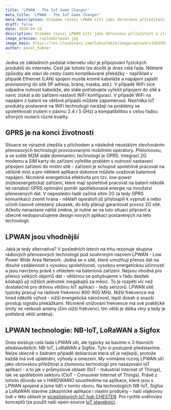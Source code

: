 ```yaml
---
title: 'LPWAN - The IoT Game Changer'
meta_title: 'LPWAN - The IoT Game Changer'
meta_description: Vnímáme rozvoj LPWAN sítí jako obrovskou příležitost a zlomovou technologii pro nasazování IoT aplikací - a to jak v průmyslové oblasti (IIoT - Industrial Internet of Things), tak ve spotřebním sektoru (CIoT - Consumer Internet of Things)
draft: false
date: 2020-04-24
description: Vnímáme rozvoj LPWAN sítí jako obrovskou příležitost a zlomovou technologii pro nasazování IoT aplikací - a to jak v průmyslové oblasti (IIoT - Industrial Internet of Things), tak ve spotřebním sektoru (CIoT - Consumer Internet of Things)
image_preview: /upload/lpwan.jpg
image_main: https://res.cloudinary.com/lukasfabik/image/upload/v1581950249/blog/wide_placeholder.jpg
author: pavel_hubner
---
```


Jedna ze základních podstat internetu věcí je připojování fyzických produktů do internetu. Cest jak tohoto lze docílit je dnes celá řada. Některé způsoby ale staví do cesty často komplikované překážky - například v případě Ethernet (LAN) spojení musíte kromě kabeláže a napájení zajistit provisioning do sítě (IP adresa, brána, maska, atd.). V případě WiFi sice odpadne nutnost kabeláže, ale stále potřebujete vyřešit připojení do sítě a navíc získat a do zařízení nastavit WiFi konfiguraci. V případě WiFi na napájení z baterií ve většině případů můžete zapomenout. Nezřídka IoT produkty postavené na WiFi technologii narážejí na problémy se spolehlivostí (rušení v pásmu 2.4 / 5 GHz) a kompatibilitou s celou řadou síťových routerů různé kvality.

## GPRS je na konci životnosti

Situace se výrazně zlepšila s příchodem a následně neustálým zlevňováním přenosových technologií provozovanými mobilními operátory. Přelomovou, a ve světě M2M stále dominantní, technologií je GPRS. Integrací 2G modemu a SIM karty do zařízení vyřešíte problém s nutností nastavení připojení zařízení do místní sítě - zařízení je schopné spolehlivě pracovat na většině míst a pro některé aplikace dokonce můžete uvažovat bateriové napájení. Nicméně energetická efektivita pro tzv. low-power (nízkoenergetická) zařízení, které mají spolehlivě pracovat na baterii několik let nenabízí GPRS optimální poměr spotřebované energie na množství přenesených dat. V neposlední řadě začíná sítím 2G (a tedy GPRS komunikaci) zvonit hrana - někteří operátoři již přistoupili k vypnutí a nebo učinili časově omezený závazek, do kdy plánují garantovat provoz 2G sítě. Ačkoliv nenastane náhlá změna, je nutné se na tuto situaci připravit a obecně nedoporučujeme design nových aplikací postavených na této technologii.

## LPWAN jsou vhodnější
Jaká je tedy alternativa? V posledních letech na trhu rezonuje skupina rádiových přenosových technologií pod souhrnným názvem LPWAN - Low Power Wide Area Network. Jedná se o sítě, které umožňují přenos dat na dlouhé vzdálenosti s vysokou spolehlivostí, vysokou energetickou účinností a jsou navrženy právě s ohledem na bateriová zařízení. Nejsou vhodná pro přenos velkých objemů dat - většinou se pohybujeme v řádu desítek kilobajtů až nižších jednotek megabajtů za měsíc. To je rozpětí víc než dostatečné pro drtivou většinu IoT aplikací - tedy senzorů. LPWAN sítě typicky pracují na rádiové frekvenci 800-900 MHz. Nižší frekvence má hned několik výhod - nižší energetická náročnost, lepší dosah a snazší prostup signálu překážkami. Nicméně snižování frekvence má své praktické limity ve velikosti antény (čím nižší frekvencí, tím větší je délka vlny a tedy je potřebná větší anténa).

## LPWAN technologie: NB-IoT, LoRaWAN a Sigfox
Dnes existuje celá řada LPWAN sítí, ale typicky se bavíme o 3 hlavních představitelích: NB-IoT, LoRaWAN a Sigfox. Tyto si postupně představíme. Nelze obecně v žádném případě deklarovat která síť je nejlepší, protože každá má své uplatnění, výhody a omezení. My vnímáme rozvoj LPWAN sítí jako obrovskou příležitost a zlomovou technologii pro nasazování IoT aplikací - a to jak v průmyslové oblasti (IIoT - Industrial Internet of Things), tak ve spotřebním sektoru (CIoT - Consumer Internet of Things). Právě z tohoto důvodu se v HARDWARIO soustředíme na aplikace, které jsou s LPWAN spojené a jsme lídři v tomto oboru. Na technologiích NB-IoT, Sigfox a LoRaWAN stavíme zákaznické aplikace i vlastní produkty - naší vlajkovou lodí v této oblasti je [víceúčelových IoT hub CHESTER](/cs/chester/). Pro rychlé ověřování konceptů lze použít naši open-source [IoT stavebnici](/cs/kit/).
